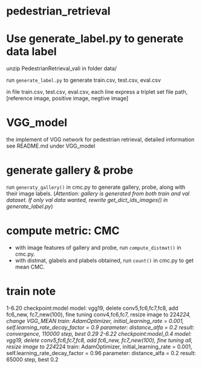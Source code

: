 # pedestrian_retrieval


# Use generate_label.py to generate data label

unzip PedestrianRetrieval_vali in folder data/

run `generate_label.py` to generate train.csv, test.csv, eval.csv

in file train.csv, test.csv, eval.csv, each line express a triplet set file path, [reference image, positive image, negtive image]

# VGG_model
the implement of VGG network for pedestrian retrieval, detailed information see README.md under VGG_model

# generate gallery & probe
run `generaty_gallery()` in cmc.py to generate gallery, probe, along with their image labels.
(_Attention: gallery is generated from both train and val dataset. If only val data wanted, rewrite get_dict_ids_images() in generate_label.py_)

# compute metric: CMC
- with image features of gallery and probe, run `compute_distmat()` in cmc.py.
- with distmat, glabels and plabels obtained, run `count()` in cmc.py to get mean CMC.

# train note
1-6.20
checkpoint:model
model: vgg19, delete conv5,fc6,fc7,fc8, add fc6_new, fc7_new(100),  fine tuning conv4,fc6,fc7, resize image to 224*224, change VGG_MEAN
train: AdamOptimizer, initial_learning_rate = 0.001, self.learning_rate_decay_factor = 0.9
parameter: distance_alfa = 0.2
result: convergence, 110000 step, best 0.29
2-6.22
checkpoint:model_0.4
model: vgg19, delete conv5,fc6,fc7,fc8, add fc6_new, fc7_new(100),  fine tuning all, resize image to 224*224
train: AdamOptimizer, initial_learning_rate = 0.001, self.learning_rate_decay_factor = 0.96
parameter: distance_alfa = 0.2
result: 65000 step, best 0.2